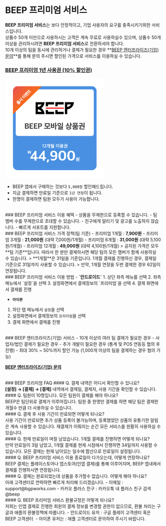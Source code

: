 # BEEP 프리미엄 서비스

**BEEP 프리미엄 서비스**는 보다 안정적이고, 기업 사용자의 요구를 충족시키기위한 서비스입니다.<br/>
상품수 50개 미만으로 사용하시는 고객은 계속 무료로 사용하실수 있으며, 상품수 50개 이상을 관리하시려면 <b>BEEP 프리미엄 서비스</b>로 전환하셔야 합니다.<br/>
10개 이상의 팀을 동시에 관리하거나 결제가 필요한 경우 **[BEEP 엔터프라이즈(기업) 문의](https://docs.google.com/forms/d/e/1FAIpQLSf3Xee0tp-SIqVQR79ZcIcJx4bZjNyQXGWgSvj6RecrsfNX2g/viewform?usp=sf_link)**를 통해 문의 주시면 할인된 가격으로 서비스를 이용하실 수 있습니다.

### **[BEEP 프리미엄 1년 사용권 (10% 할인권)](http://smartstore.naver.com/bgpworks/products/2884638096)**
[![github pages](../_images/naver_store_360days.png)](http://smartstore.naver.com/bgpworks/products/2884638096)
 - BEEP 앱에서 구매하는 것보다 `5,000원` 할인해드립니다.
 - 지금 결제하면 만료일 기준으로 `1년 연장`이 됩니다.
 - 한명이 결제하면 팀원 모두가 사용이 가능합니다.

<br/>
### BEEP 프리미엄 서비스 이용 혜택
 - 상품을 무제한으로 등록할 수 있습니다.
 - 팀 멤버 수를 무제한으로 초대할 수 있습니다.
 - 친구에게 알리기 및 광고를 노출하지 않습니다.
 - 빠르게 서포트를 지원합니다.

<br/>
### BEEP 프리미엄 서비스 가격 정책(팀 기준)
 -  프리미엄 1개월 : <b>7,900원</b>
 -  프리미엄 3개월 : <b>21,000원</b> (대략 7,000원/1개월)
 -  프리미엄 6개월 : <b>31,000원</b> (대략 5,100원/1개월)
 -  프리미엄 12개월 : <b>49,000원</b> (대략 4,100원/1개월)
 > 공지된 가격은 모두 **팀 기준**입니다. 따라서 한 분만 결제하시면 해당 팀의 모든 멤버가 함께 사용하실 수 있습니다.
 > **1개월**은 31일을 기준입니다. 1개월 결제를 진행하신 경우, 결제일 기준으로 31일까지 사용할 수 있습니다.
 > 만약, 1개월 연장을 두번 결제한 경우 62일이 연장됩니다.

<br/>
### BEEP 프리미엄 서비스 이용 방법
 - <b>`안드로이드`</b>
  1. 상단 좌측 메뉴를 선택
  2. 좌측 메뉴에서 `설정`을 선택
  3. 설정화면에서 결제정보의 `프리미엄`을 선택
  4. 결제 화면에서 결제를 진행

 - <b>`아이폰`</b>
  1. 하단 탭 메뉴에서 `설정`을 선택
  2. 설정화면에서 결제정보의 `프리미엄`을 선택
  3. 결제 화면에서 결제를 진행

<br/>
### BEEP 엔터프라이즈(기업) 서비스
 - 10개 이상의 여러 팀 결제가 필요한 경우
 - 사업자/법인 결제가 필요한 경우
 - 추가 개발이 필요한 경우 (통계 및 POS 연동등 협의 후 진행)
 - 최대 30% ~ 50%까지 할인 가능 (1,000개 이상의 팀을 결제하는 경우 협의 가능)

 **[BEEP 엔터프라이즈(기업) 문의](https://docs.google.com/forms/d/e/1FAIpQLSf3Xee0tp-SIqVQR79ZcIcJx4bZjNyQXGWgSvj6RecrsfNX2g/viewform?usp=sf_link)**

<br/>
### BEEP 프리미엄 FAQ
#### Q. 결제 내역은 어디서 확인할 수 있나요?<br/>
<b>[설정] → [결제] → [결제]</b> 내역에서 결제일, 결제자, 사용 기간을 확인할 수 있습니다.


<br/>
#### Q. 팀원이 10명입니다. 모든 팀원이 결제를 해야 하나요?<br/>
BEEP은 팀단위로 결제가 이루어집니다. 팀원 중 한명만 결제를 하면 해당 팀은 결제한 개월수 만큼 더 사용하실 수 있습니다.


<br/>
#### Q. 결제 후 사용 기간이 만료되면 어떻게 되나요?<br/>
사용 기간이 만료되면 추가 상품 등록이 불가능하며, 등록했었던 상품의 유통기한 알림은 계속 사용할 수 있습니다. 재결제가 이뤄지는 순간 모든 서비스를 원활히 사용하실 수 있습니다.

<br/>
#### Q. 현재 만료일이 며칠 남았습니다. 1개월 결제를 진행하면 어떻게 되나요?<br/>
만약 만료일이 3일 남았고, 1개월 결제를 현재 시점에서 진행하면 34일까지 사용할 수 있습니다. 모든 결제는 현재 남아있는 일수에 합산으로 만료일이 설정됩니다.

<br/>
#### Q. BEEP 프리미엄 서비스 이용 종료일이 다가오는데, 어떻게 연장하나요?<br/>
BEEP 결제는 플레이스토어나 앱스토어(인앱 결제)를 통해 이루어지며, BEEP 앱내에서 결제를 진행하시면 연장됩니다.

<br/>
#### Q. 결제는 완료되었는데 상품을 추가할수 없습니다. 어떻게 해야 하나요?<br/>
아래 고객센터로 연락하면 빠르게 처리해 드리겠습니다.
 - 이메일 : support@bgpworks.com
 - 카카오 플러스 친구 : 카카오톡 내 플러스 친구 검색 @beep
 
<br/>
#### Q. BEEP 프리미엄 서비스 환불규정은 어떻게 되나요?<br/>
저희는 인앱 결제로 진행한 회원의 결제 정보를 변경할 권한이 없으므로, 환불 처리는 구글과 애플의 환불정책에 따릅니다. 
 - 안드로이드 유저 : 구글 플레이 고객센터 혹은 BEEP 고객센터 
 - 아이폰 유저는 : 애플 고객센터로 문의하여 주시기 바랍니다.






